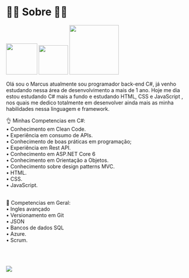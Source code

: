 # 🙋🏽 Sobre 🙋🏽
<div>
  
<a href="https://www.instagram.com/mp_fernandes/"><img src="https://img.shields.io/badge/Instagram-E4405F?style=for-the-badge&logo=instagram&logoColor=white" width='85'></a> 
<a href="https://www.linkedin.com/in/marcus-paulo-fernandes-8ba1251a2/"><img src="https://img.shields.io/badge/LinkedIn-0077B5?style=for-the-badge&logo=linkedin&logoColor=white" width='80'></a> 
<a href="mailto:marcus.custodiofernandes@gmail.com"><img src="https://img.shields.io/badge/Microsoft_Outlook-0078D4?style=for-the-badge&logo=microsoft-outlook&logoColor=white" width='135'></a>
 

<p class="has-line-data" data-line-start="6" data-line-end="7">Olá sou o Marcus atualmente sou programador back-end C#, já venho estudando nessa área de desenvolvimento a mais de 1 ano. Hoje me dia estou estudando C# mais a fundo e estudando HTML, CSS e JavaScript , nos quais me dedico totalmente em desenvolver ainda mais as minha habilidades nessa linguagem e framework.</p>



<p class="has-line-data" data-line-start="8" data-line-end="18">👌 Minhas Competencias em C#:

<br>
•  Conhecimento em Clean Code.<br>
•  Experiência em consumo de APIs.<br>
•  Conhecimento de boas práticas em programação;<br>
•  Experiência em Rest API.<br>
•  Conhecimento em ASP.NET Core 6<br>
•  Conhecimento em Orientação a Objetos.<br>
•  Conhecimento sobre design patterns MVC.<br>
• HTML.<br>
• CSS.<br>
• JavaScript.<br>
<br>

🤌 Competencias em Geral:<br>
• Ingles avançado<br>
• Versionamento em Git<br>
• JSON <br>
• Bancos de dados SQL<br>
• Azure.<br>
• Scrum.<br>
  
<br>

<p>
  
<br>


<a href="https://github.com/MarcusPauloF/">
  <img align="center" src="https://github-readme-stats.vercel.app/api?username=MarcusPauloF&count_private=true&show_icons=true&theme=dark&hide_border=false" />
</a> 

